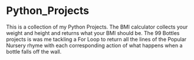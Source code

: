 # Python_Projects
This is a collection of my Python Projects. 
The BMI calculator collects your weight and height and returns what your BMI should be. 
The 99 Bottles projects is was me tackling a For Loop to return all the lines of the Popular Nursery rhyme with each corresponding action of what happens when a bottle falls off the wall. 
